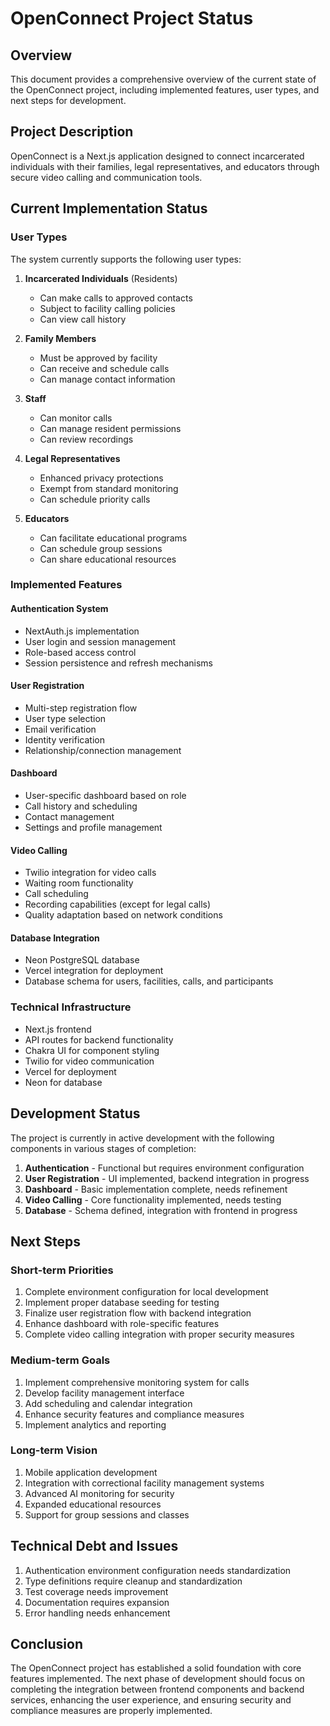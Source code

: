 # OpenConnect Project Status

## Overview
This document provides a comprehensive overview of the current state of the OpenConnect project, including implemented features, user types, and next steps for development.

## Project Description
OpenConnect is a Next.js application designed to connect incarcerated individuals with their families, legal representatives, and educators through secure video calling and communication tools.

## Current Implementation Status

### User Types
The system currently supports the following user types:
1. **Incarcerated Individuals** (Residents)
   - Can make calls to approved contacts
   - Subject to facility calling policies
   - Can view call history

2. **Family Members**
   - Must be approved by facility
   - Can receive and schedule calls
   - Can manage contact information

3. **Staff**
   - Can monitor calls
   - Can manage resident permissions
   - Can review recordings

4. **Legal Representatives**
   - Enhanced privacy protections
   - Exempt from standard monitoring
   - Can schedule priority calls

5. **Educators**
   - Can facilitate educational programs
   - Can schedule group sessions
   - Can share educational resources

### Implemented Features

#### Authentication System
- NextAuth.js implementation
- User login and session management
- Role-based access control
- Session persistence and refresh mechanisms

#### User Registration
- Multi-step registration flow
- User type selection
- Email verification
- Identity verification
- Relationship/connection management

#### Dashboard
- User-specific dashboard based on role
- Call history and scheduling
- Contact management
- Settings and profile management

#### Video Calling
- Twilio integration for video calls
- Waiting room functionality
- Call scheduling
- Recording capabilities (except for legal calls)
- Quality adaptation based on network conditions

#### Database Integration
- Neon PostgreSQL database
- Vercel integration for deployment
- Database schema for users, facilities, calls, and participants

### Technical Infrastructure
- Next.js frontend
- API routes for backend functionality
- Chakra UI for component styling
- Twilio for video communication
- Vercel for deployment
- Neon for database

## Development Status
The project is currently in active development with the following components in various stages of completion:

1. **Authentication** - Functional but requires environment configuration
2. **User Registration** - UI implemented, backend integration in progress
3. **Dashboard** - Basic implementation complete, needs refinement
4. **Video Calling** - Core functionality implemented, needs testing
5. **Database** - Schema defined, integration with frontend in progress

## Next Steps

### Short-term Priorities
1. Complete environment configuration for local development
2. Implement proper database seeding for testing
3. Finalize user registration flow with backend integration
4. Enhance dashboard with role-specific features
5. Complete video calling integration with proper security measures

### Medium-term Goals
1. Implement comprehensive monitoring system for calls
2. Develop facility management interface
3. Add scheduling and calendar integration
4. Enhance security features and compliance measures
5. Implement analytics and reporting

### Long-term Vision
1. Mobile application development
2. Integration with correctional facility management systems
3. Advanced AI monitoring for security
4. Expanded educational resources
5. Support for group sessions and classes

## Technical Debt and Issues
1. Authentication environment configuration needs standardization
2. Type definitions require cleanup and standardization
3. Test coverage needs improvement
4. Documentation requires expansion
5. Error handling needs enhancement

## Conclusion
The OpenConnect project has established a solid foundation with core features implemented. The next phase of development should focus on completing the integration between frontend components and backend services, enhancing the user experience, and ensuring security and compliance measures are properly implemented.
